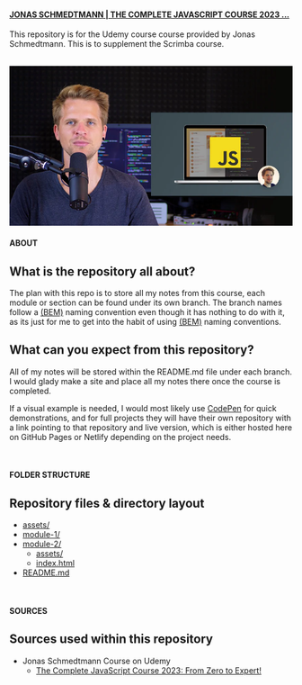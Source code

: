 #### <a href="https://www.udemy.com/course/the-complete-javascript-course/" target="_blank" alt="Scrimba's website">JONAS SCHMEDTMANN | THE COMPLETE JAVASCRIPT COURSE 2023 ...
</a> 

This repository is for the Udemy course course provided by Jonas Schmedtmann. This is to supplement the Scrimba course.

<br>

<img src="./assets/images/readme/the-complete-javascript-course.jpg" alt="Jonas looking at the camera, patiently waiting for you to finish the course, OK!">

<br>

#### ABOUT
## What is the repository all about?
The plan with this repo is to store all my notes from this course, each module or section can be found under its own branch. The branch names follow a <a href="https://getbem.com/" alt="learn more about BEM">(BEM)</a> naming convention even though it has nothing to do with it, as its just for me to get into the habit of using <a href="https://getbem.com/" alt="learn more about BEM">(BEM)</a> naming conventions.

## What can you expect from this repository?
All of my notes will be stored within the README.md file under each branch. I would glady make a site and place all my notes there once the course is completed. 

If a visual example is needed, I would most likely use <a href="https://codepen.io/trending">CodePen</a> for quick demonstrations, and for full projects they will have their own repository with a link pointing to that repository and live version, which is either hosted here on GitHub Pages or Netlify depending on the project needs.

<br>

#### FOLDER STRUCTURE
## Repository files & directory layout

- [assets/](./assets/)
- [module-1/](./module-1/)
- [module-2/](./module-2/)
  - [assets/](./module-2/assets/)
  - [index.html](./module-2/index.html)
- [README.md](./README.md)

<br>

#### SOURCES
## Sources used within this repository

- Jonas Schmedtmann Course on Udemy
  - <a href="https://www.udemy.com/course/the-complete-javascript-course/">The Complete JavaScript Course 2023: From Zero to Expert!</a>
